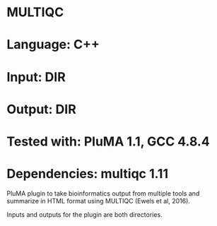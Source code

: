 # MULTIQC
# Language: C++
# Input: DIR
# Output: DIR
# Tested with: PluMA 1.1, GCC 4.8.4
# Dependencies: multiqc 1.11

PluMA plugin to take bioinformatics output from multiple tools and summarize
in HTML format using MULTIQC (Ewels et al, 2016).

Inputs and outputs for the plugin are both directories.
